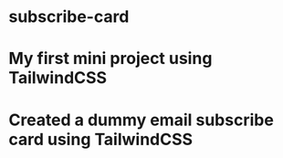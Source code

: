 # subscribe-card
# My first mini project using TailwindCSS
# Created a dummy email subscribe card using TailwindCSS
